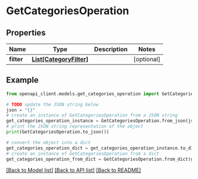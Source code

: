 # GetCategoriesOperation


## Properties

Name | Type | Description | Notes
------------ | ------------- | ------------- | -------------
**filter** | [**List[CategoryFilter]**](CategoryFilter.md) |  | [optional] 

## Example

```python
from openapi_client.models.get_categories_operation import GetCategoriesOperation

# TODO update the JSON string below
json = "{}"
# create an instance of GetCategoriesOperation from a JSON string
get_categories_operation_instance = GetCategoriesOperation.from_json(json)
# print the JSON string representation of the object
print(GetCategoriesOperation.to_json())

# convert the object into a dict
get_categories_operation_dict = get_categories_operation_instance.to_dict()
# create an instance of GetCategoriesOperation from a dict
get_categories_operation_from_dict = GetCategoriesOperation.from_dict(get_categories_operation_dict)
```
[[Back to Model list]](../README.md#documentation-for-models) [[Back to API list]](../README.md#documentation-for-api-endpoints) [[Back to README]](../README.md)


